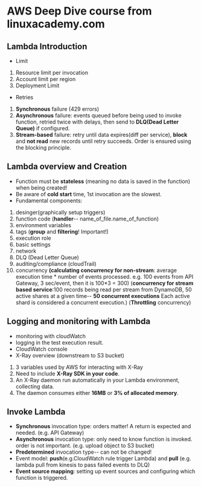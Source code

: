 # AWS Deep Dive course from linuxacademy.com

## Lambda Introduction
* Limit
 1. Resource limit per invocation
 2. Account limit per region
 3. Deployment Limit
* Retries
 1. **Synchronous** failure (429 errors)
 2. **Asynchronous** failure: events queued before being used to invoke function, retried twice with delays, then send to **DLQ(Dead Letter Queue)** if configured.
 3. **Stream-based** failure: retry until data expires(diff per service), **block** and **not read** new records until retry succeeds. Order is ensured using the blocking principle.

## Lambda overview and Creation
* Function must be **stateless** (meaning no data is saved in the function) when being created!
* Be aware of **cold start** time, 1st invocation are the slowest.
* Fundamental components:
 1. desinger(graphically setup triggers)
 2. function code (**handler**-- name_of_file.name_of_function)
 3. environment variables
 4. tags (**group** and **filtering**! Important!)
 5. execution role
 6. basic settings
 7. network
 8. DLQ (Dead Letter Queue)
 9. auditing/compliance (cloudTrail)
 10. concurrency **(calculating concurrency for non-stream**: average execution time * number of events processed. e.g. 100 events from API Gateway, 3 sec/event, then it is 100*3 = 300) (**concurrency for stream based service**:100 records being read per stream from DynamoDB, 50 active shares at a given time-- **50 concurrent executions** Each active shard is considered a concurrent execution.) (**Throttling** concurrency)

## Logging and monitoring with Lambda
* monitoring with cloudWatch
* logging in the test execution result.
* CloudWatch console
* X-Ray overview (downstream to S3 bucket)
 1. 3 variables used by AWS for interacting with X-Ray
 2. Need to include **X-Ray SDK in your code**.
 3. An X-Ray daemon run automatically in your Lambda environment, collecting data.
 4. The daemon consumes either **16MB** or **3% of allocated memory**.

## Invoke Lambda
* **Synchronous** invocation type: orders matter! A return is expected and needed. (e.g. API Gateway)
* **Asynchronous** invocation type: only need to know function is invoked. order is not important. (e.g. upload object to S3 bucket)
* **Predetermined** invocation type-- can not be changed!
* Event model: **push**(e.g.CloudWatch rule trigger Lambda) and **pull** (e.g. lambda pull from kinesis to pass failed events to DLQ)
* **Event source mapping**: setting up event sources and configuring which function is triggered.
